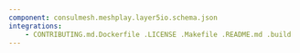```yaml
---
component: consulmesh.meshplay.layer5io.schema.json
integrations:
    - CONTRIBUTING.md.Dockerfile .LICENSE .Makefile .README.md .build .consul .consulmesh.meshplay.layer5io.schema.json.md .go.mod .go.sum .helpers .internal .main.go .output .templates .tests
---
```

